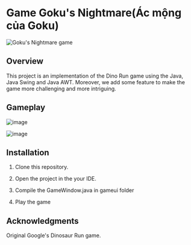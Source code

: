 # Game Goku's Nightmare(Ác mộng của Goku)

![Goku's Nightmare game](https://github.com/shukuchicoding/OOPPS/assets/131465286/a8a7044d-19ca-40f6-8532-e15eaa12d5bc)



## Overview

This project is an implementation of the Dino Run game using the Java, Java Swing and Java AWT. Moreover, we add some feature to make the game more challenging and more intriguing.


## Gameplay

![image](https://github.com/shukuchicoding/OOPPS/assets/131465286/9d027e5d-bb33-4a7d-be5a-ed5084efa150)

![image](https://github.com/shukuchicoding/OOPPS/assets/131465286/4510d6cb-690f-4e83-bdd2-815b60cef9f2)


## Installation

1. Clone this repository.

2. Open the project in the your IDE.

3. Compile the GameWindow.java in gameui folder

4. Play the game


## Acknowledgments

 Original Google's Dinosaur Run game.

